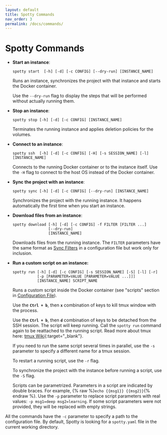 ```yaml
---
layout: default
title: Spotty Commands
nav_order: 3
permalink: /docs/commands/
---
```


# Spotty Commands

- __Start an instance__:

  ```
  spotty start  [-h] [-d] [-c CONFIG] [--dry-run] [INSTANCE_NAME]
  ```

  Runs an instance, synchronizes the project with that instance and starts the Docker container.

  Use the `--dry-run` flag to display the steps that will be performed without actually running them.

- __Stop an instance__:

  ```
  spotty stop [-h] [-d] [-c CONFIG] [INSTANCE_NAME]
  ```

  Terminates the running instance and applies deletion policies for the volumes.

- __Connect to an instance__:

  ```
  spotty ssh  [-h] [-d] [-c CONFIG] [-H] [-s SESSION_NAME] [-l] [INSTANCE_NAME]
  ```

  Connects to the running Docker container or to the instance itself. Use the `-H` flag to connect to the host OS 
  instead of the Docker container.

- __Sync the project with an instance__:

  ```
  spotty sync [-h] [-d] [-c CONFIG] [--dry-run] [INSTANCE_NAME]
  ```

  Synchronizes the project with the running instance. It happens 
  automatically the first time when you start an instance.

- __Download files from an instance__:

  ```
  spotty download [-h] [-d] [-c CONFIG] -f FILTER [FILTER ...]
                  [--dry-run]
                  [INSTANCE_NAME]
   ```

  Downloads files from the running instance. The `FILTER` parameters have the same format as 
  [Sync Filters](/spotty/docs/configuration-file/#project-section) in a configuration file but work only for inclusion.

- __Run a custom script on an instance:__

  ```
  spotty run [-h] [-d] [-c CONFIG] [-s SESSION_NAME] [-S] [-l] [-r]
             [-p [PARAMETER=VALUE [PARAMETER=VALUE ...]]]
             [INSTANCE_NAME] SCRIPT_NAME
  ```

  Runs a custom script inside the Docker container (see "scripts" section in 
  [Configuration File](/spotty/docs/configuration-file/#scripts-section-optional)).

  Use the __`Ctrl + b`__, then __`x`__ combination of keys to kill tmux window with the process.

  Use the __`Ctrl + b`__, then __`d`__ combination of keys to be detached from the SSH session. The script will keep running. 
  Call the `spotty run` command again to be reattached to the running script. 
  Read more about tmux here: [tmux Wiki](https://github.com/tmux/tmux/wiki){:target="_blank"}.

  If you need to run the same script several times in parallel, use the `-s` parameter to
  specify a different name for a tmux session.

  To restart a running script, use the `-r` flag.

  To synchronize the project with the instance before running a script, use the `-S` flag.
  
  Scripts can be parametrized. Parameters in a script are indicated by double braces. For example, 
  {% raw %}`echo {{msg1}} {{msg2}}`{% endraw %}. Use the `-p` parameter to replace script parameters with real values: 
  `-p msg1=deep msg2=learning`. If some script parameters were not provided, they will be replaced with
  empty strings.

All the commands have the `-c` parameter to specify a path to the configuration file. By default, Spotty is looking for 
a `spotty.yaml` file in the current working directory.
